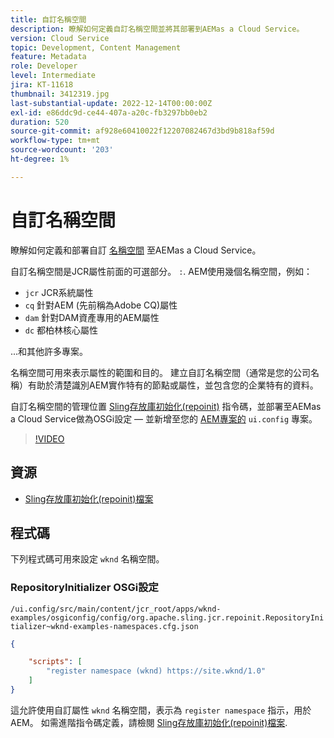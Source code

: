 ```yaml
---
title: 自訂名稱空間
description: 瞭解如何定義自訂名稱空間並將其部署到AEMas a Cloud Service。
version: Cloud Service
topic: Development, Content Management
feature: Metadata
role: Developer
level: Intermediate
jira: KT-11618
thumbnail: 3412319.jpg
last-substantial-update: 2022-12-14T00:00:00Z
exl-id: e86ddc9d-ce44-407a-a20c-fb3297bb0eb2
duration: 520
source-git-commit: af928e60410022f12207082467d3bd9b818af59d
workflow-type: tm+mt
source-wordcount: '203'
ht-degree: 1%

---
```


# 自訂名稱空間

瞭解如何定義和部署自訂 [名稱空間](https://developer.adobe.com/experience-manager/reference-materials/spec/jcr/1.0/4.5_Namespaces.html) 至AEMas a Cloud Service。

自訂名稱空間是JCR屬性前面的可選部分。 `:`. AEM使用幾個名稱空間，例如：

+ `jcr` JCR系統屬性
+ `cq` 針對AEM (先前稱為Adobe CQ)屬性
+ `dam` 針對DAM資產專用的AEM屬性
+ `dc` 都柏林核心屬性

...和其他許多專案。

名稱空間可用來表示屬性的範圍和目的。 建立自訂名稱空間（通常是您的公司名稱）有助於清楚識別AEM實作特有的節點或屬性，並包含您的企業特有的資料。

自訂名稱空間的管理位置 [Sling存放庫初始化(repoinit)](https://sling.apache.org/documentation/bundles/repository-initialization.html) 指令碼，並部署至AEMas a Cloud Service做為OSGi設定 — 並新增至您的 [AEM專案的](https://experienceleague.adobe.com/docs/experience-manager-core-components/using/developing/archetype/overview.html) `ui.config` 專案。

>[!VIDEO](https://video.tv.adobe.com/v/3412319?quality=12&learn=on)

## 資源

+ [Sling存放庫初始化(repoinit)檔案](https://sling.apache.org/documentation/bundles/repository-initialization.html#repoinit-parser-test-scenarios)

## 程式碼

下列程式碼可用來設定 `wknd` 名稱空間。

### RepositoryInitializer OSGi設定

`/ui.config/src/main/content/jcr_root/apps/wknd-examples/osgiconfig/config/org.apache.sling.jcr.repoinit.RepositoryInitializer~wknd-examples-namespaces.cfg.json`

```json
{

    "scripts": [
        "register namespace (wknd) https://site.wknd/1.0"
    ]
}
```

這允許使用自訂屬性 `wknd` 名稱空間，表示為 `register namespace` 指示，用於AEM。 如需進階指令碼定義，請檢閱 [Sling存放庫初始化(repoinit)檔案](https://sling.apache.org/documentation/bundles/repository-initialization.html#repoinit-parser-test-scenarios).
